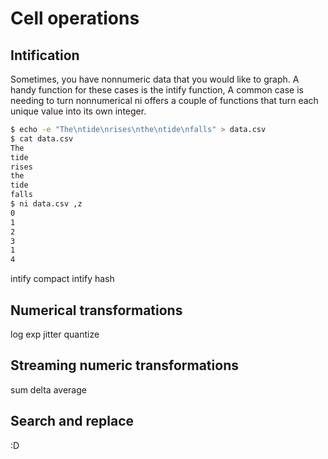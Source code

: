 # Cell operations


## Intification

Sometimes, you have nonnumeric data that you would like to graph. A handy
function for these cases is the intify function, A common case is needing to turn nonnumerical ni
offers a couple of functions that turn each unique value into its own integer.

```bash
$ echo -e "The\ntide\nrises\nthe\ntide\nfalls" > data.csv
$ cat data.csv
The
tide
rises
the
tide
falls
$ ni data.csv ,z
0
1
2
3
1
4
```
intify compact
intify hash

## Numerical transformations

log
exp
jitter
quantize

## Streaming numeric transformations

sum
delta
average

## Search and replace

:D
